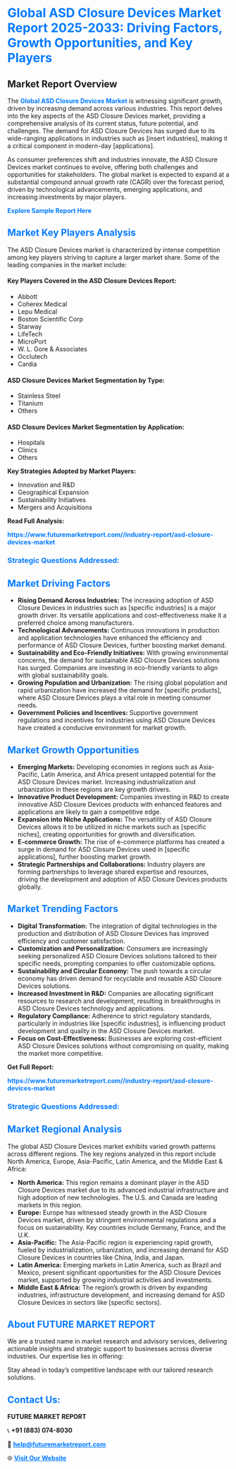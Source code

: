 <h1 style="color: #007BFF;">Global ASD Closure Devices Market Report 2025-2033: Driving Factors, Growth Opportunities, and Key Players</h1>

<section id="overview">
<h2>Market Report Overview</h2>
<p>The <a href="https://www.futuremarketreport.com//industry-report/asd-closure-devices-market" style="color: #007BFF; text-decoration: none;"><strong>Global ASD Closure Devices Market</strong></a> is witnessing significant growth, driven by increasing demand across various industries. This report delves into the key aspects of the ASD Closure Devices market, providing a comprehensive analysis of its current status, future potential, and challenges. The demand for ASD Closure Devices has surged due to its wide-ranging applications in industries such as [insert industries], making it a critical component in modern-day [applications].</p>
<p>As consumer preferences shift and industries innovate, the ASD Closure Devices market continues to evolve, offering both challenges and opportunities for stakeholders. The global market is expected to expand at a substantial compound annual growth rate (CAGR) over the forecast period, driven by technological advancements, emerging applications, and increasing investments by major players.</p>
</section>

<section id="overview">
<p><a href="https://www.futuremarketreport.com//request-sample/reportId=79610" style="color: #007BFF; text-decoration: none;"><strong>Explore Sample Report Here</strong></a></p>
</section>

<section id="key-players">
<h2 style="color: #007BFF;">Market Key Players Analysis</h2>
<p>The ASD Closure Devices market is characterized by intense competition among key players striving to capture a larger market share. Some of the leading companies in the market include:</p>
<h4>Key Players Covered in the ASD Closure Devices Report:</h4>
<ul><li>Abbott</li><li>Coherex Medical</li><li>Lepu Medical</li><li>Boston Scientific Corp</li><li>Starway</li><li>LifeTech</li><li>MicroPort</li><li>W. L. Gore &amp; Associates</li><li>Occlutech</li><li>Cardia</li></ul>
<h4>ASD Closure Devices Market Segmentation by Type:</h4>
<ul><li>Stainless Steel</li><li>Titanium</li><li>Others</li></ul>

<h4>ASD Closure Devices Market Segmentation by Application:</h4>
<ul><li>Hospitals</li><li>Clinics</li><li>Others</li></ul>
<p><strong>Key Strategies Adopted by Market Players:</strong></p>
<ul>
<li>Innovation and R&D</li>
<li>Geographical Expansion</li>
<li>Sustainability Initiatives</li>
<li>Mergers and Acquisitions</li>
</ul>
</section>

<section>
<p><strong>Read Full Analysis: </strong></p><a href="https://www.futuremarketreport.com//industry-report/asd-closure-devices-market" style="color: #007BFF; text-decoration: none;"><strong>https://www.futuremarketreport.com//industry-report/asd-closure-devices-market</strong></a>
<h3 style="color: #007BFF;">Strategic Questions Addressed:</h3>
</section>

<section id="driving-factors">
<h2 style="color: #007BFF;">Market Driving Factors</h2>
<ul>
<li><strong>Rising Demand Across Industries:</strong> The increasing adoption of ASD Closure Devices in industries such as [specific industries] is a major growth driver. Its versatile applications and cost-effectiveness make it a preferred choice among manufacturers.</li>
<li><strong>Technological Advancements:</strong> Continuous innovations in production and application technologies have enhanced the efficiency and performance of ASD Closure Devices, further boosting market demand.</li>
<li><strong>Sustainability and Eco-Friendly Initiatives:</strong> With growing environmental concerns, the demand for sustainable ASD Closure Devices solutions has surged. Companies are investing in eco-friendly variants to align with global sustainability goals.</li>
<li><strong>Growing Population and Urbanization:</strong> The rising global population and rapid urbanization have increased the demand for [specific products], where ASD Closure Devices plays a vital role in meeting consumer needs.</li>
<li><strong>Government Policies and Incentives:</strong> Supportive government regulations and incentives for industries using ASD Closure Devices have created a conducive environment for market growth.</li>
</ul>
</section>

<section id="growth-opportunities">
<h2 style="color: #007BFF;">Market Growth Opportunities</h2>
<ul>
<li><strong>Emerging Markets:</strong> Developing economies in regions such as Asia-Pacific, Latin America, and Africa present untapped potential for the ASD Closure Devices market. Increasing industrialization and urbanization in these regions are key growth drivers.</li>
<li><strong>Innovative Product Development:</strong> Companies investing in R&D to create innovative ASD Closure Devices products with enhanced features and applications are likely to gain a competitive edge.</li>
<li><strong>Expansion into Niche Applications:</strong> The versatility of ASD Closure Devices allows it to be utilized in niche markets such as [specific niches], creating opportunities for growth and diversification.</li>
<li><strong>E-commerce Growth:</strong> The rise of e-commerce platforms has created a surge in demand for ASD Closure Devices used in [specific applications], further boosting market growth.</li>
<li><strong>Strategic Partnerships and Collaborations:</strong> Industry players are forming partnerships to leverage shared expertise and resources, driving the development and adoption of ASD Closure Devices products globally.</li>
</ul>
</section>

<section id="trending-factors">
<h2 style="color: #007BFF;">Market Trending Factors</h2>
<ul>
<li><strong>Digital Transformation:</strong> The integration of digital technologies in the production and distribution of ASD Closure Devices has improved efficiency and customer satisfaction.</li>
<li><strong>Customization and Personalization:</strong> Consumers are increasingly seeking personalized ASD Closure Devices solutions tailored to their specific needs, prompting companies to offer customizable options.</li>
<li><strong>Sustainability and Circular Economy:</strong> The push towards a circular economy has driven demand for recyclable and reusable ASD Closure Devices solutions.</li>
<li><strong>Increased Investment in R&D:</strong> Companies are allocating significant resources to research and development, resulting in breakthroughs in ASD Closure Devices technology and applications.</li>
<li><strong>Regulatory Compliance:</strong> Adherence to strict regulatory standards, particularly in industries like [specific industries], is influencing product development and quality in the ASD Closure Devices market.</li>
<li><strong>Focus on Cost-Effectiveness:</strong> Businesses are exploring cost-efficient ASD Closure Devices solutions without compromising on quality, making the market more competitive.</li>
</ul>
</section>

<section>
<p><strong>Get Full Report: </strong></p><a href="https://www.futuremarketreport.com//industry-report/asd-closure-devices-market" style="color: #007BFF; text-decoration: none;"><strong>https://www.futuremarketreport.com//industry-report/asd-closure-devices-market</strong></a>
<h3 style="color: #007BFF;">Strategic Questions Addressed:</h3>
</section>


<section id="regional-analysis">
<h2 style="color: #007BFF;">Market Regional Analysis</h2>
<p>The global ASD Closure Devices market exhibits varied growth patterns across different regions. The key regions analyzed in this report include North America, Europe, Asia-Pacific, Latin America, and the Middle East & Africa:</p>
<ul>
<li><strong>North America:</strong> This region remains a dominant player in the ASD Closure Devices market due to its advanced industrial infrastructure and high adoption of new technologies. The U.S. and Canada are leading markets in this region.</li>
<li><strong>Europe:</strong> Europe has witnessed steady growth in the ASD Closure Devices market, driven by stringent environmental regulations and a focus on sustainability. Key countries include Germany, France, and the U.K.</li>
<li><strong>Asia-Pacific:</strong> The Asia-Pacific region is experiencing rapid growth, fueled by industrialization, urbanization, and increasing demand for ASD Closure Devices in countries like China, India, and Japan.</li>
<li><strong>Latin America:</strong> Emerging markets in Latin America, such as Brazil and Mexico, present significant opportunities for the ASD Closure Devices market, supported by growing industrial activities and investments.</li>
<li><strong>Middle East & Africa:</strong> The region’s growth is driven by expanding industries, infrastructure development, and increasing demand for ASD Closure Devices in sectors like [specific sectors].</li>
</ul>
</section>

<footer>
<h2 style="color: #007BFF;">About FUTURE MARKET REPORT</h2>
<p>We are a trusted name in market research and advisory services, delivering actionable insights and strategic support to businesses across diverse industries. Our expertise lies in offering:</p>

<p>Stay ahead in today’s competitive landscape with our tailored research solutions.</p>

<h2 style="color: #007BFF;">Contact Us:</h2>
<p><strong>FUTURE MARKET REPORT</strong></p>
<p>📞 <strong>+91 (883) 074-8030</strong></p>
<p>📧 <strong><a href="mailto:help@futuremarketreport.com" style="color: #007BFF;">help@futuremarketreport.com</a></strong></p>
<p>🌐 <strong><a href="https://www.futuremarketreport.com/" style="color: #007BFF;">Visit Our Website</a></strong></p>
</footer>